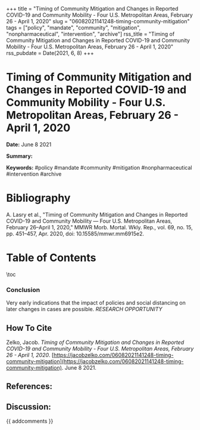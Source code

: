 +++
title = "Timing of Community Mitigation and Changes in Reported COVID-19 and Community Mobility - Four U.S. Metropolitan Areas, February 26 - April 1, 2020"
slug = "06082021141248-timing-community-mitigation"
tags = ["policy", "mandate", "community", "mitigation", "nonpharmaceutical", "intervention", "archive"]
rss_title = "Timing of Community Mitigation and Changes in Reported COVID-19 and Community Mobility - Four U.S. Metropolitan Areas, February 26 - April 1, 2020"
rss_pubdate = Date(2021, 6, 8)
+++



Timing of Community Mitigation and Changes in Reported COVID-19 and Community Mobility - Four U.S. Metropolitan Areas, February 26 - April 1, 2020
=========

**Date:** June 8 2021

**Summary:** 

**Keywords:** #policy #mandate #community #mitigation #nonpharmaceutical #intervention #archive

Bibliography
==========

A. Lasry et al., "Timing of Community Mitigation and Changes in Reported COVID-19 and Community Mobility ― Four U.S. Metropolitan Areas, February 26–April 1, 2020," MMWR Morb. Mortal. Wkly. Rep., vol. 69, no. 15, pp. 451–457, Apr. 2020, doi: 10.15585/mmwr.mm6915e2.

Table of Contents
=========

\toc

### Conclusion

Very early indications that the impact of policies and social distancing on later changes in cases are possible. *RESEARCH OPPORTUNITY*
## How To Cite

 Zelko, Jacob. _Timing of Community Mitigation and Changes in Reported COVID-19 and Community Mobility - Four U.S. Metropolitan Areas, February 26 - April 1, 2020_. [https://jacobzelko.com/06082021141248-timing-community-mitigation](https://jacobzelko.com/06082021141248-timing-community-mitigation). June 8 2021.
## References:
## Discussion: 

{{ addcomments }}
